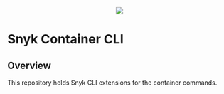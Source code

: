 <p align="center">
  <img src="https://snyk.io/style/asset/logo/snyk-print.svg" />
</p>

# Snyk Container CLI

## Overview

This repository holds Snyk CLI extensions for the container commands.
